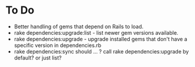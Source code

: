 To Do
=====

* Better handling of gems that depend on Rails to load.
* rake dependencies:upgrade:list - list newer gem versions available.
* rake dependencies:upgrade - upgrade installed gems that don't have a specific version in dependencies.rb
* rake dependencies:sync should ... ? call rake dependencies:upgrade by default? or just list?